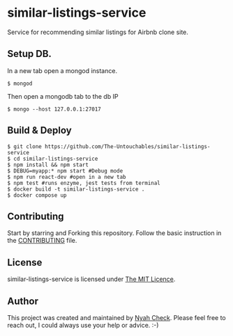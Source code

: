 # similar-listings-service

Service for recommending similar listings for Airbnb clone site.


## Setup DB.

In a new tab open a mongod instance.
```
$ mongod
```
Then open a mongodb tab to the db IP

```
$ mongo --host 127.0.0.1:27017
```


## Build & Deploy

```
$ git clone https://github.com/The-Untouchables/similar-listings-service
$ cd similar-listings-service
$ npm install && npm start
$ DEBUG=myapp:* npm start #Debug mode
$ npm run react-dev #open in a new tab
$ npm test #runs enzyme, jest tests from terminal
$ docker build -t similar-listings-service . 
$ docker compose up
```

## Contributing

Start by starring and Forking this repository. Follow the basic instruction in the [CONTRIBUTING](CONTRIBUTING.md) file.

## License

similar-listings-service is licensed under [The MIT Licence](LICENSE.md).

## Author
This project was created and maintained by [Nyah Check](https://twitter.com/nyah_check). Please feel free to reach out, I could always use your help or advice. :-)